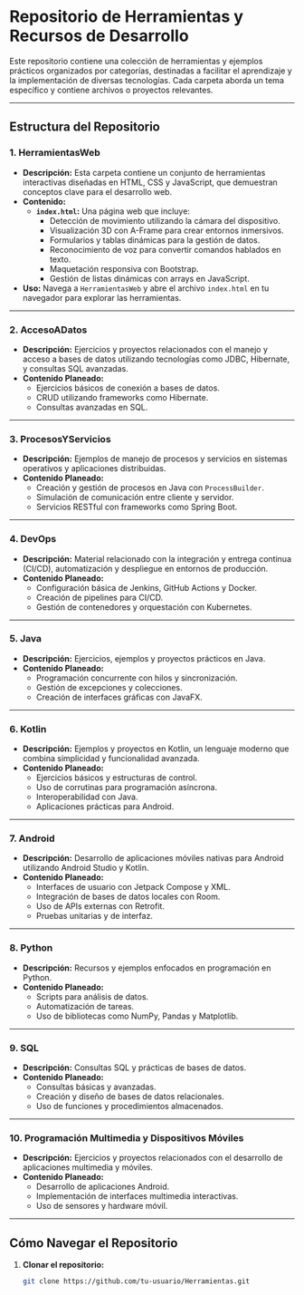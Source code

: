 # Repositorio de Herramientas y Recursos de Desarrollo

Este repositorio contiene una colección de herramientas y ejemplos prácticos organizados por categorías, destinadas a facilitar el aprendizaje y la implementación de diversas tecnologías. Cada carpeta aborda un tema específico y contiene archivos o proyectos relevantes.

---

## Estructura del Repositorio

### 1. **HerramientasWeb**
- **Descripción:**
  Esta carpeta contiene un conjunto de herramientas interactivas diseñadas en HTML, CSS y JavaScript, que demuestran conceptos clave para el desarrollo web.
- **Contenido:**
  - **`index.html`:** Una página web que incluye:
    - Detección de movimiento utilizando la cámara del dispositivo.
    - Visualización 3D con A-Frame para crear entornos inmersivos.
    - Formularios y tablas dinámicas para la gestión de datos.
    - Reconocimiento de voz para convertir comandos hablados en texto.
    - Maquetación responsiva con Bootstrap.
    - Gestión de listas dinámicas con arrays en JavaScript.
- **Uso:**
  Navega a `HerramientasWeb` y abre el archivo `index.html` en tu navegador para explorar las herramientas.

---

### 2. **AccesoADatos**
- **Descripción:**
  Ejercicios y proyectos relacionados con el manejo y acceso a bases de datos utilizando tecnologías como JDBC, Hibernate, y consultas SQL avanzadas.
- **Contenido Planeado:**
  - Ejercicios básicos de conexión a bases de datos.
  - CRUD utilizando frameworks como Hibernate.
  - Consultas avanzadas en SQL.

---

### 3. **ProcesosYServicios**
- **Descripción:**
  Ejemplos de manejo de procesos y servicios en sistemas operativos y aplicaciones distribuidas.
- **Contenido Planeado:**
  - Creación y gestión de procesos en Java con `ProcessBuilder`.
  - Simulación de comunicación entre cliente y servidor.
  - Servicios RESTful con frameworks como Spring Boot.

---

### 4. **DevOps**
- **Descripción:**
  Material relacionado con la integración y entrega continua (CI/CD), automatización y despliegue en entornos de producción.
- **Contenido Planeado:**
  - Configuración básica de Jenkins, GitHub Actions y Docker.
  - Creación de pipelines para CI/CD.
  - Gestión de contenedores y orquestación con Kubernetes.

---

### 5. **Java**
- **Descripción:**
  Ejercicios, ejemplos y proyectos prácticos en Java.
- **Contenido Planeado:**
  - Programación concurrente con hilos y sincronización.
  - Gestión de excepciones y colecciones.
  - Creación de interfaces gráficas con JavaFX.

---

### 6. **Kotlin**
- **Descripción:**
  Ejemplos y proyectos en Kotlin, un lenguaje moderno que combina simplicidad y funcionalidad avanzada.
- **Contenido Planeado:**
  - Ejercicios básicos y estructuras de control.
  - Uso de corrutinas para programación asíncrona.
  - Interoperabilidad con Java.
  - Aplicaciones prácticas para Android.

---

### 7. **Android**
- **Descripción:**
  Desarrollo de aplicaciones móviles nativas para Android utilizando Android Studio y Kotlin.
- **Contenido Planeado:**
  - Interfaces de usuario con Jetpack Compose y XML.
  - Integración de bases de datos locales con Room.
  - Uso de APIs externas con Retrofit.
  - Pruebas unitarias y de interfaz.

---

### 8. **Python**
- **Descripción:**
  Recursos y ejemplos enfocados en programación en Python.
- **Contenido Planeado:**
  - Scripts para análisis de datos.
  - Automatización de tareas.
  - Uso de bibliotecas como NumPy, Pandas y Matplotlib.

---

### 9. **SQL**
- **Descripción:**
  Consultas SQL y prácticas de bases de datos.
- **Contenido Planeado:**
  - Consultas básicas y avanzadas.
  - Creación y diseño de bases de datos relacionales.
  - Uso de funciones y procedimientos almacenados.

---

### 10. **Programación Multimedia y Dispositivos Móviles**
- **Descripción:**
  Ejercicios y proyectos relacionados con el desarrollo de aplicaciones multimedia y móviles.
- **Contenido Planeado:**
  - Desarrollo de aplicaciones Android.
  - Implementación de interfaces multimedia interactivas.
  - Uso de sensores y hardware móvil.

---

## Cómo Navegar el Repositorio

1. **Clonar el repositorio:**
   ```bash
   git clone https://github.com/tu-usuario/Herramientas.git
